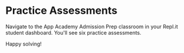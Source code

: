 # Practice Assessments

Navigate to the App Academy Admission Prep classroom in your Repl.it student
dashboard. You'll see six practice assessments.

Happy solving!
